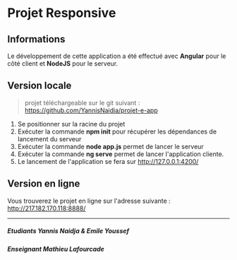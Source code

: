 # Projet Responsive

## Informations

Le développement de cette application a été effectué avec **Angular** pour le côté client et **NodeJS** pour le serveur.

## Version locale

> projet téléchargeable sur le git suivant : https://github.com/YannisNaidja/projet-e-app

1. Se positionner sur la racine du projet
2. Exécuter la commande **npm init** pour récupérer les dépendances de lancement du serveur
3. Exécuter la commande **node app.js** permet de lancer le serveur
4. Exécuter la commande **ng serve** permet de lancer l'application cliente. 
5. Le lancement de l'application se fera sur http://127.0.0.1:4200/

## Version en ligne

Vous trouverez le projet en ligne sur l'adresse suivante : http://217.182.170.118:8888/

----------
##### **Etudiants** Yannis Naidja & Emile Youssef
##### **Enseignant** Mathieu Lafourcade